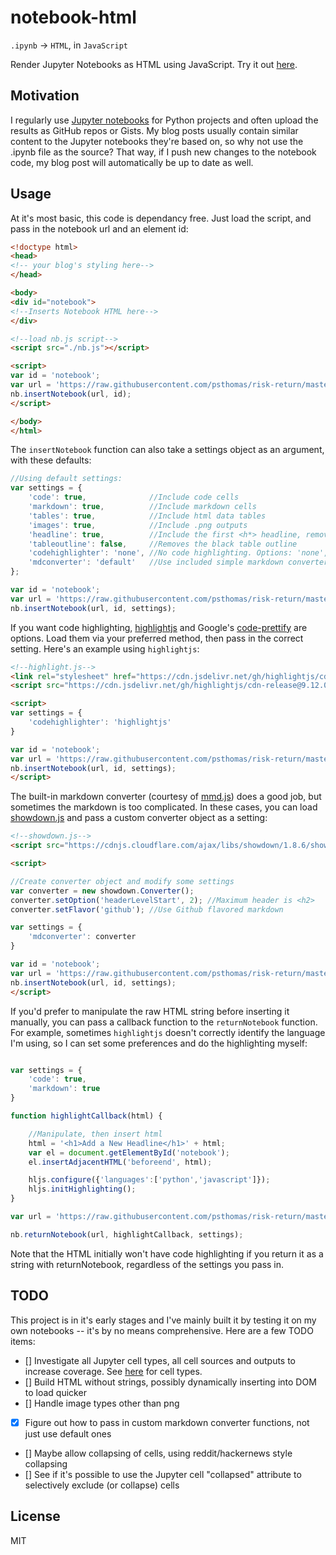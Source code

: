 # notebook-html

`.ipynb` -> `HTML`, in `JavaScript`

Render Jupyter Notebooks as HTML using JavaScript.  Try it out [here](https://psthomas.github.io/notebook-html/).


## Motivation

I regularly use [Jupyter notebooks](https://jupyter.org/) for Python projects and often upload the results as GitHub repos or Gists.  My blog posts usually contain similar content to the Jupyter notebooks they're based on, so why not use the .ipynb file as the source?  That way, if I push new changes to the notebook code, my blog post will automatically be up to date as well.  

## Usage

At it's most basic, this code is dependancy free.  Just load the script, and pass in the notebook url and an element id:

```html
<!doctype html>
<head>
<!-- your blog's styling here-->
</head>

<body>
<div id="notebook"> 
<!--Inserts Notebook HTML here-->
</div>

<!--load nb.js script-->
<script src="./nb.js"></script>

<script>
var id = 'notebook';
var url = 'https://raw.githubusercontent.com/psthomas/risk-return/master/returns.ipynb';
nb.insertNotebook(url, id);
</script>

</body>
</html>
```

The `insertNotebook` function can also take a settings object as an argument, with these defaults:

```javascript
//Using default settings:
var settings = {
    'code': true,              //Include code cells
    'markdown': true,          //Include markdown cells
    'tables': true,            //Include html data tables
    'images': true,            //Include .png outputs 
    'headline': true,          //Include the first <h*> headline, removing is useful if page has title already
    'tableoutline': false,     //Removes the black table outline
    'codehighlighter': 'none', //No code highlighting. Options: 'none', 'highlightjs', 'prettyprint'
    'mdconverter': 'default'   //Use included simple markdown converter.  Options: 'default', showdown object
};

var id = 'notebook';
var url = 'https://raw.githubusercontent.com/psthomas/risk-return/master/returns.ipynb';
nb.insertNotebook(url, id, settings);

```

If you want code highlighting, [highlightjs](https://github.com/isagalaev/highlight.js) and Google's [code-prettify](https://github.com/google/code-prettify) are options.  Load them via your preferred method, then pass in the correct setting.  Here's an example using `highlightjs`:

```html
<!--highlight.js-->
<link rel="stylesheet" href="https://cdn.jsdelivr.net/gh/highlightjs/cdn-release@9.12.0/build/styles/default.min.css">
<script src="https://cdn.jsdelivr.net/gh/highlightjs/cdn-release@9.12.0/build/highlight.min.js"></script>

<script>
var settings = {
    'codehighlighter': 'highlightjs'
}

var id = 'notebook';
var url = 'https://raw.githubusercontent.com/psthomas/risk-return/master/returns.ipynb';
nb.insertNotebook(url, id, settings);
</script>

```

The built-in markdown converter (courtesy of [mmd.js](https://github.com/p01/mmd.js/blob/master/mmd.js)) does a good job, but sometimes the markdown is too complicated.  In these cases, you can load [showdown.js](https://github.com/showdownjs/showdown) and pass a custom converter object as a setting:

```html
<!--showdown.js-->
<script src="https://cdnjs.cloudflare.com/ajax/libs/showdown/1.8.6/showdown.min.js"></script>

<script>

//Create converter object and modify some settings
var converter = new showdown.Converter();
converter.setOption('headerLevelStart', 2); //Maximum header is <h2>
converter.setFlavor('github'); //Use Github flavored markdown

var settings = {
    'mdconverter': converter
}

var id = 'notebook';
var url = 'https://raw.githubusercontent.com/psthomas/risk-return/master/returns.ipynb';
nb.insertNotebook(url, id, settings);
</script>

```

If you'd prefer to manipulate the raw HTML string before inserting it manually, you can pass a callback function to the `returnNotebook` function.  For example, sometimes `highlightjs` doesn't correctly identify the language I'm using, so I can set some preferences and do the highlighting myself:

```javascript

var settings = {
    'code': true,
    'markdown': true
}

function highlightCallback(html) {

    //Manipulate, then insert html
    html = '<h1>Add a New Headline</h1>' + html;
    var el = document.getElementById('notebook');
    el.insertAdjacentHTML('beforeend', html);

    hljs.configure({'languages':['python','javascript']});
    hljs.initHighlighting();
}

var url = 'https://raw.githubusercontent.com/psthomas/risk-return/master/returns.ipynb';

nb.returnNotebook(url, highlightCallback, settings);

```

Note that the HTML initially won't have code highlighting if you return it as a string with returnNotebook, regardless of the settings you pass in.  

## TODO

This project is in it's early stages and I've mainly built it by testing it on my own notebooks -- it's by no means comprehensive.  Here are a few TODO items:

- [] Investigate all Jupyter cell types, all cell sources and outputs to increase coverage.  See [here](https://nbformat.readthedocs.io/en/latest/format_description.html#notebook-file-format) for cell types.    
- [] Build HTML without strings, possibly dynamically inserting into DOM to load quicker  
- [] Handle image types other than png 
- [x] Figure out how to pass in custom markdown converter functions, not just use default ones  
- [] Maybe allow collapsing of cells, using reddit/hackernews style collapsing
- [] See if it's possible to use the Jupyter cell "collapsed" attribute to selectively exclude (or collapse) cells 

## License

MIT
 
  

